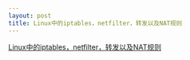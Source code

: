 ```yaml
---
layout: post
title: Linux中的iptables，netfilter，转发以及NAT规则
---
```


[Linux中的iptables，netfilter，转发以及NAT规则](http://note.youdao.com/noteshare?id=e9d2cab1bf510f723123d8dc17ba080f&sub=03A294A345CB41639A81D1520D26B844)
